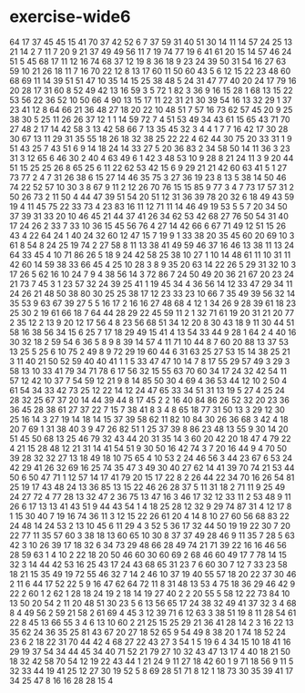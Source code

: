 # exercise-wide6
64
17
37
45
45
15
41
70
37
42
52
6
7
37
59
31
40
51
30
14
11
14
57
24
25
13
21
14
2
7
11
7
20
9
21
37
49
49
56
11
7
19
74
77
19
6
41
61
20
15
14
57
46
24
51
5
45
68
17
11
12
16
74
68
37
12
19
8
36
18
9
23
24
39
50
31
54
16
27
63
59
10
21
26
18
11
7
16
70
22
12
8
13
17
60
11
50
60
43
5
6
12
15
22
23
48
60
68
69
11
14
39
51
51
47
10
35
14
15
25
38
48
5
24
31
47
77
40
20
24
17
79
16
20
28
17
31
60
8
52
49
42
13
16
59
3
5
72
1
82
3
36
9
16
15
28
1
68
13
15
22
53
56
22
36
52
10
50
66
4
90
13
15
17
11
22
31
21
30
39
54
16
13
32
29
1
37
23
41
12
8
64
66
21
36
48
27
18
20
22
10
48
51
7
57
16
73
62
57
45
20
9
25
38
30
5
25
11
26
26
37
12
1
1
14
59
72
7
4
51
53
49
34
43
61
15
65
43
71
70
27
48
2
17
14
42
58
3
13
42
58
66
7
13
35
45
32
3
4
4
1
7
7
16
42
17
30
28
30
67
13
11
29
31
35
55
18
26
18
32
38
25
22
22
4
62
44
30
75
20
33
31
1
9
51
43
25
7
43
51
6
9
14
18
24
14
33
27
5
20
36
83
2
34
58
50
14
11
36
3
23
31
3
12
65
6
46
30
2
40
4
63
49
6
1
42
3
48
53
10
9
28
8
21
24
11
3
9
20
44
51
15
25
25
26
8
65
25
6
11
22
62
53
42
15
6
9
29
21
21
42
60
63
41
5
1
27
73
77
2
4
7
31
26
38
6
15
27
14
46
35
75
3
27
36
19
23
8
13
5
38
14
50
46
74
22
52
57
10
30
3
8
67
9
11
2
12
26
70
76
15
15
85
9
77
3
4
7
73
17
57
31
2
50
26
73
2
11
50
4
44
47
39
51
54
20
51
12
31
36
39
78
20
32
6
18
49
43
59
19
4
11
45
75
22
33
73
4
23
83
16
11
12
71
11
14
46
49
19
53
5
5
7
20
34
50
37
39
31
33
20
10
46
45
21
44
37
41
26
34
62
53
42
68
27
76
50
54
31
40
17
24
26
2
33
7
33
10
36
15
45
56
76
4
27
14
42
66
6
67
71
49
12
51
15
26
43
4
22
64
24
1
40
24
32
60
12
47
15
7
19
9
1
33
38
20
35
45
60
20
69
10
3
61
8
54
8
24
25
19
74
2
27
58
8
11
13
38
41
49
59
46
37
16
46
13
38
11
13
24
64
33
45
4
10
71
86
26
5
18
9
24
42
58
25
38
10
27
1
10
14
48
61
11
10
31
11
42
60
14
59
38
33
66
45
4
25
10
28
3
8
9
35
20
63
14
22
26
5
29
31
32
10
3
17
26
5
62
16
10
24
7
9
4
38
56
14
3
72
86
7
24
50
49
20
36
21
67
20
23
24
21
73
7
45
3
1
23
57
32
24
39
25
41
1
19
45
34
4
36
56
14
12
33
47
29
34
11
24
26
21
48
50
38
80
30
25
25
38
17
12
23
33
23
10
66
7
35
49
39
56
32
14
35
53
9
63
67
39
27
5
5
16
17
2
16
16
27
48
68
4
12
1
34
26
9
28
39
61
18
23
25
30
2
19
61
66
18
7
64
44
28
29
22
45
59
11
2
1
32
71
61
19
20
31
21
20
77
2
35
12
2
13
9
20
12
17
56
4
8
23
56
68
51
34
12
20
8
30
43
18
9
11
30
44
51
58
16
38
56
34
15
6
25
7
17
18
29
49
15
41
4
13
54
33
44
9
28
1
64
2
4
40
16
30
32
18
2
59
54
6
36
5
8
9
8
39
14
57
4
11
71
10
44
8
7
60
20
88
13
37
53
13
25
5
25
6
10
75
2
49
8
9
72
29
19
60
44
6
31
63
25
27
53
15
14
38
25
21
3
11
40
21
50
52
59
40
40
41
1
1
5
33
47
47
10
14
7
8
17
55
29
57
49
3
29
3
58
13
10
33
41
79
34
71
78
6
17
56
32
15
55
63
70
60
34
17
24
32
42
54
11
57
12
42
10
37
7
54
59
12
21
9
8
14
85
50
30
4
69
4
36
53
44
12
10
2
50
4
61
54
34
33
42
73
25
12
22
14
12
24
47
65
33
34
51
31
13
19
5
27
4
25
24
28
32
25
67
37
20
14
44
39
44
8
17
45
2
2
16
40
84
86
26
52
32
20
23
36
36
45
28
38
61
27
37
22
7
15
7
38
41
8
3
4
8
65
18
77
31
50
13
3
29
12
30
25
16
14
3
27
19
14
18
14
15
37
39
58
62
11
82
10
84
30
26
36
68
3
42
4
18
20
7
69
1
31
38
40
3
9
47
26
82
51
1
25
37
39
8
86
23
48
13
55
9
30
14
20
51
45
50
68
13
25
46
79
32
43
44
20
31
35
14
3
60
20
42
20
18
47
4
79
22
4
21
15
28
48
12
21
31
14
41
54
51
9
30
50
16
42
74
3
7
20
16
44
9
4
70
50
39
28
32
32
27
13
18
49
18
10
75
65
4
10
53
2
24
46
56
3
44
23
67
6
53
24
42
29
41
26
32
69
16
25
74
35
47
3
49
30
40
27
62
14
41
39
70
74
21
53
44
50
6
50
47
71
1
12
57
14
17
41
79
20
15
17
22
8
2
26
44
22
34
70
16
26
54
81
25
19
17
43
48
24
13
36
85
13
15
22
46
26
28
37
5
11
31
18
2
71
11
9
25
49
24
27
72
4
77
28
13
32
47
2
36
75
13
47
16
3
46
17
32
12
33
11
2
53
48
9
11
26
6
17
13
13
41
43
51
9
44
43
54
1
4
18
25
28
12
32
9
29
74
87
31
4
12
17
8
1
15
30
40
7
19
16
74
36
11
3
12
15
22
26
61
20
4
14
8
10
27
60
56
68
83
22
24
48
14
24
53
2
13
10
45
6
11
29
4
3
52
5
36
17
32
44
50
19
19
22
30
7
20
22
77
11
35
57
60
3
38
18
13
60
65
10
30
8
37
37
49
28
46
9
11
35
7
28
5
63
42
3
10
26
39
17
18
32
6
34
73
29
48
66
28
49
74
21
71
39
22
16
16
46
56
28
59
63
1
4
10
2
22
18
20
50
46
60
30
60
69
2
68
46
60
49
17
7
78
14
15
32
3
14
44
42
53
16
25
43
17
24
43
68
65
31
23
7
6
60
30
7
12
7
33
23
58
18
21
15
35
49
19
72
55
46
32
7
14
2
46
10
37
19
40
55
57
18
20
22
37
30
46
2
11
6
44
17
52
22
5
9
16
47
62
64
72
11
8
31
48
13
53
4
75
18
36
29
46
42
9
22
2
60
1
2
62
1
28
18
24
19
2
18
14
19
27
40
2
2
20
55
5
58
12
22
73
84
10
13
50
20
54
2
11
20
48
51
30
23
5
6
13
56
65
17
24
38
32
49
41
37
32
3
4
68
8
4
49
56
2
59
21
58
2
61
69
4
45
3
12
39
71
6
12
63
3
38
51
19
8
11
28
54
61
22
8
45
13
66
55
3
4
6
13
10
60
2
21
25
15
25
29
21
36
41
28
14
2
3
16
22
13
35
62
24
36
35
25
81
43
67
20
27
18
52
65
9
54
49
8
38
20
1
74
18
52
24
23
6
2
18
22
31
70
44
42
4
68
27
22
43
27
3
54
1
5
19
6
4
34
15
10
18
41
16
29
19
37
54
34
44
45
34
40
71
52
21
79
27
10
32
43
47
13
17
4
40
18
21
50
18
32
42
58
70
54
12
19
22
43
44
1
21
24
9
11
27
18
42
60
1
9
71
18
56
9
11
5
32
33
44
19
41
25
12
27
30
19
52
5
8
69
28
51
71
8
12
1
18
73
30
35
39
41
17
34
25
47
8
16
16
28
28
15
4
